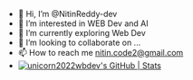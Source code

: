 - 👋 Hi, I’m @NitinReddy-dev
- 👀 I’m interested in WEB Dev and AI
- 🌱 I’m currently exploring Web Dev
- 💞️ I’m looking to collaborate on ...
- 📫 How to reach me nitin.code2@gmail.com
- [![unicorn2022wbdev's GitHub | Stats](https://stats.quine.sh/unicorn2022wbdev/github?theme=dark)](https://quine.sh?utm_source=widgets&utm_campaign=unicorn2022wbdev)

<!---
unicorn2022wbdev/unicorn2022wbdev is a ✨ special ✨ repository because its `README.md` (this file) appears on your GitHub profile.
You can click the Preview link to take a look at your changes.
--->
